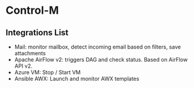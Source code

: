 # Control-M
## Integrations List
- Mail: monitor mailbox, detect incoming email based on filters, save attachments
- Apache AirFlow v2: triggers DAG and check status. Based on AirFlow API v2.
- Azure VM: Stop / Start VM
- Ansible AWX: Launch and monitor AWX templates
